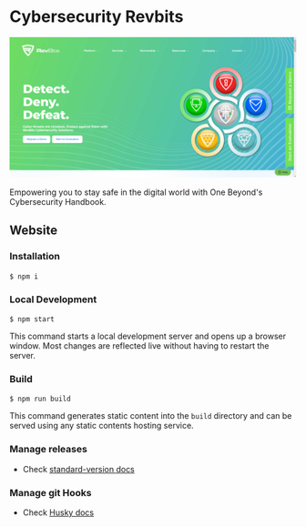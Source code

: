 # Cybersecurity Revbits

![Cover image](https://github.com/rapidbenjamin/cybersecurity-handbook/blob/main/static/img/revbits.png)

Empowering you to stay safe in the digital world with One Beyond&#39;s Cybersecurity Handbook.

## Website


### Installation

```
$ npm i
```

### Local Development

```
$ npm start
```

This command starts a local development server and opens up a browser window. Most changes are reflected live without having to restart the server.

### Build

```
$ npm run build
```

This command generates static content into the `build` directory and can be served using any static contents hosting service.

### Manage releases

- Check [standard-version docs](https://github.com/conventional-changelog/standard-version)

### Manage git Hooks

- Check [Husky docs](https://github.com/typicode/husky)
